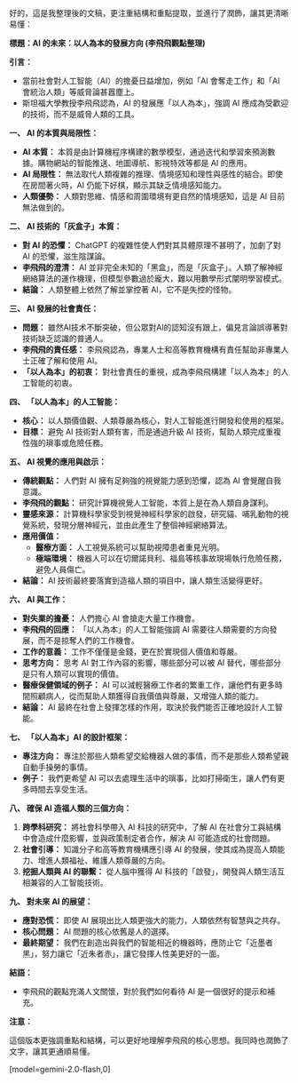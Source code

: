 好的，這是我整理後的文稿，更注重結構和重點提取，並進行了潤飾，讓其更清晰易懂：

**標題：AI 的未來：以人為本的發展方向 (李飛飛觀點整理)**

**引言：**

*   當前社會對人工智能（AI）的擔憂日益增加，例如「AI 會奪走工作」和「AI 會統治人類」等威脅論甚囂塵上。
*   斯坦福大學教授李飛飛認為，AI 的發展應「以人為本」，強調 AI 應成為受歡迎的技術，而不是威脅人類的工具。

**一、 AI 的本質與局限性：**

*   **AI 本質：** 本質是由計算機程序構建的數學模型，通過迭代和學習來預測數據。購物網站的智能推送、地圖導航、影視特效等都是 AI 的應用。
*   **AI 局限性：** 無法取代人類複雜的推理、情境感知和理性與感性的結合。即使在房間著火時，AI 仍能下好棋，顯示其缺乏情境感知能力。
*   **人類優勢：** 人類對思維、情感和周圍環境有更自然的情境感知，這是 AI 目前無法做到的。

**二、 AI 技術的「灰盒子」本質：**

*   **對 AI 的恐懼：** ChatGPT 的複雜性使人們對其具體原理不甚明了，加劇了對 AI 的恐懼，滋生陰謀論。
*   **李飛飛的澄清：** AI 並非完全未知的「黑盒」，而是「灰盒子」。人類了解神經網絡算法的運作機理，但模型參數過於龐大，難以用數學形式闡明學習模式。
*   **結論：** 人類整體上依然了解並掌控著 AI，它不是失控的怪物。

**三、 AI 發展的社會責任：**

*   **問題：** 雖然AI技术不斷突破，但公眾對AI的認知沒有跟上，偏見言論誤導著對技術缺乏認識的普通人。
*   **李飛飛的責任感：** 李飛飛認為，專業人士和高等教育機構有責任幫助非專業人士正確了解和使用 AI。
*   **「以人為本」的初衷：** 對社會責任的重視，成為李飛飛構建「以人為本」的人工智能的初衷。

**四、 「以人為本」的人工智能：**

*   **核心：** 以人類價值觀、人類尊嚴為核心，對人工智能進行開發和使用的框架。
*   **目標：** 避免 AI 技術對人類有害，而是通過升級 AI 技術，幫助人類完成重複性強的瑣事或危險任務。

**五、 AI 視覺的應用與啟示：**

*   **傳統觀點：** 人們對 AI 擁有足夠強的視覺能力感到恐懼，認為 AI 會覺醒自我意識。
*   **李飛飛的觀點：** 研究計算機視覺人工智能，本質上是在為人類自身謀利。
*   **靈感來源：** 計算機科學家受到視覺神經科學家的啟發，研究貓、哺乳動物的視覺系統，發現分層神經元，並由此產生了整個神經網絡算法。
*   **應用價值：**
    *   **醫療方面：** 人工視覺系統可以幫助視障患者重見光明。
    *   **極端環境：** 機器人可以在切爾諾貝利、福島等核事故現場執行危險任務，避免人員傷亡。
*   **結論：** AI 技術最終要落實到造福人類的項目中，讓人類生活變得更好。

**六、 AI 與工作：**

*   **對失業的擔憂：** 人們擔心 AI 會搶走大量工作機會。
*   **李飛飛的回應：** 「以人為本」的人工智能強調 AI 需要往人類需要的方向發展，而不是掠奪人們的工作機會。
*   **工作的意義：** 工作不僅僅是金錢，更在於實現個人價值和尊嚴。
*   **思考方向：** 思考 AI 對工作內容的影響，哪些部分可以被 AI 替代，哪些部分是只有人類可以實現的價值。
*   **醫療保健領域的例子：** AI 可以減輕醫療工作者的繁重工作，讓他們有更多時間照顧病人，從而幫助人類獲得自我價值與尊嚴，又增強人類的能力。
*   **結論：** AI 最終在社會上發揮怎樣的作用，取決於我們能否正確地設計人工智能。

**七、 「以人為本」AI 的設計框架：**

*   **專注方向：** 專注於那些人類希望交給機器人做的事情，而不是那些人類希望親自動手操勞的事情。
*   **例子：** 我們更希望 AI 可以去處理生活中的瑣事，比如打掃衛生，讓人們有更多時間去享受生活。

**八、 確保 AI 造福人類的三個方向：**

1.  **跨學科研究：** 將社會科學帶入 AI 科技的研究中，了解 AI 在社會分工與結構中會造成什麼影響，並與政策制定者合作，解決 AI 可能造成的社會問題。
2.  **社會引導：** 知識分子和高等教育機構應引導 AI 的發展，使其成為提高人類能力、增進人類福祉、維護人類尊嚴的方向。
3.  **挖掘人類與 AI 的聯繫：** 從人腦中獲得 AI 科技的「啟發」，開發與人類生活互相兼容的人工智能技術。

**九、 對未來 AI 的展望：**

*   **應對恐慌：** 即使 AI 展現出比人類更強大的能力，人類依然有智慧與之共存。
*   **核心問題：** AI 問題的核心依舊是人的選擇。
*   **最終期望：** 我們在創造出與我們的智能相近的機器時，應防止它「近墨者黑」，努力讓它「近朱者赤」，讓它發揮人性美更好的一面。

**結語：**

*   李飛飛的觀點充滿人文關懷，對於我們如何看待 AI 是一個很好的提示和補充。

**注意：**

這個版本更強調重點和結構，可以更好地理解李飛飛的核心思想。我同時也潤飾了文字，讓其更通順易懂。

[model=gemini-2.0-flash,0]
